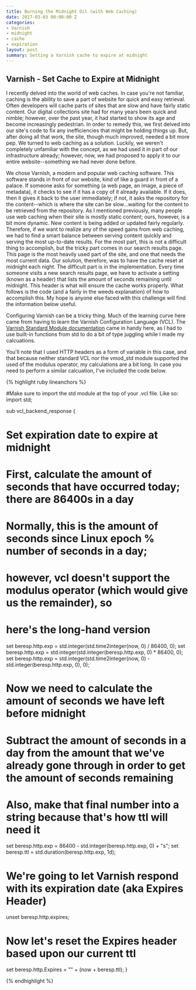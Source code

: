 ```yaml
---
title: Burning the Midnight Oil (with Web Caching)
date: 2017-03-03 00:00:00 Z
categories:
- Varnish
- midnight
- cache
- expiration
layout: post
summary: Setting a Varnish cache to expire at midnight
---
```


## Varnish - Set Cache to Expire at Midnight


I recently delved into the world of web caches. In case you're not familiar, caching is the ability to save a part of website for quick and easy retrieval. Often developers will cache parts of sites that are slow and have fairly static content. Our digital collections site had for many years been quick and nimble; however, over the past year, it had started to show its age and become increasingly pedestrian. In order to remedy this, we first delved into our site's code to fix any inefficiencies that might be holding things up. But, after doing all that work, the site, though much improved, needed a bit more pep. We turned to web caching as a solution. Luckily, we weren't completely unfamiliar with the concept, as we had used it in part of our infrastructure already; however, now, we had proposed to apply it to our entire website--something we had never done before.

We chose Varnish, a modern and popular web caching software. This software stands in front of our website, kind of like a guard in front of a palace. If someone asks for something (a web page, an image, a piece of metadata), it checks to see if it has a copy of it already available. If it does, then it gives it back to the user immediately; if not, it asks the repository for the content--which is where the site can be slow...waiting for the content to be retrieved from the repository. As I mentioned previously, many people use web caching when their site is mostly static content; ours, however, is a bit more dynamic. New content is being added or updated fairly regularly. Therefore, if we want to realize any of the speed gains from web caching, we had to find a smart balance between serving content quickly and serving the most up-to-date results. For the most part, this is not a difficult thing to accomplish, but the tricky part comes in our search results page. This page is the most heavily used part of the site, and one that needs the most current data. Our solution, therefore, was to have the cache reset at midnight each night. The difficult part is in the implementation. Every time someone visits a new search results page, we have to activate a setting (known as a header) that lists the amount of seconds remaining until midnight. This header is what will ensure the cache works properly. What follows is the code (and a fairly in the weeds explanation) of how to accomplish this. My hope is anyone else faced with this challenge will find the information below useful.

Configuring Varnish can be a tricky thing. Much of the learning curve here came from having to learn the Varnish Configuration Language (VCL). The [Varnish Standard Module documentation](https://varnish-cache.org/docs/trunk/reference/vmod_std.generated.html) came in handy here, as I had to use built-in functions from std to do a bit of type juggling while I made my calcuations.

You'll note that I used HTTP headers as a form of variable in this case, and that because neither standard VCL nor the vmod_std module supported the used of the modulus operator, my calculations are a bit long. In case you need to perform a similar calcuation, I've included the code below. 

{% highlight ruby lineanchors %}

#Make sure to import the std module at the top of your .vcl file. Like so:
import std;


sub vcl_backend_response {

  # Set expiration date to expire at midnight
  # First, calculate the amount of seconds that have occurred today; there are 86400s in a day
  # Normally, this is the amount of seconds since Linux epoch % number of seconds in a day;
  # however, vcl doesn't support the modulus operator (which would give us the remainder), so
  # here's the long-hand version

  set beresp.http.exp = std.integer(std.time2integer(now, 0) / 86400, 0);
  set beresp.http.exp = std.integer(std.integer(beresp.http.exp, 0) * 86400, 0);
  set beresp.http.exp = std.integer(std.time2integer(now, 0) - std.integer(beresp.http.exp, 0), 0);

  # Now we need to calculate the amount of seconds we have left before midnight
  # Subtract the amount of seconds in a day from the amount that we've already gone through in order to get the amount of seconds remaining
  # Also, make that final number into a string because that's how ttl will need it

  set beresp.http.exp = 86400 - std.integer(beresp.http.exp, 0) + "s";
  set beresp.ttl = std.duration(beresp.http.exp, 1d);

  # We're going to let Varnish respond with its expiration date (aka Expires Header)
  unset beresp.http.expires;

  # Now let's reset the Expires header based upon our current ttl
  set beresp.http.Expires = "" + (now + beresp.ttl);
}

{% endhighlight %}
